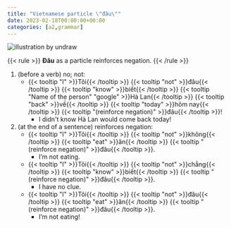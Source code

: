 ```yaml
---
title: "Vietnamese particle \"đâu\""
date: 2023-02-18T00:00:00+00:00
categories: [a2,grammar]
---
```


![illustration by undraw](/images/undraw/undraw_access_denied_re_awnf.png)

{{< rule >}}
**Đâu** as a particle reinforces negation.
{{< /rule >}}

1. (before a verb) no; not:
    - {{< tooltip "I" >}}Tôi{{< /tooltip >}}
      {{< tooltip "not" >}}đâu{{< /tooltip >}}
      {{< tooltip "know" >}}biết{{< /tooltip >}}
      {{< tooltip "Name of the person" "google" >}}Hà Lan{{< /tooltip >}}
      {{< tooltip "back" >}}về{{< /tooltip >}}
      {{< tooltip "today" >}}hôm nay{{< /tooltip >}}
      {{< tooltip "(reinforce negation)" >}}đâu{{< /tooltip >}}!
        - I didn't know Hà Lan would come back today!
2. (at the end of a sentence) reinforces negation:
    - {{< tooltip "I" >}}Tôi{{< /tooltip >}}
      {{< tooltip "not" >}}không{{< /tooltip >}}
      {{< tooltip "eat" >}}ăn{{< /tooltip >}}
      {{< tooltip "(reinforce negation)" >}}đâu{{< /tooltip >}}.
        - I’m not eating.
    - {{< tooltip "I" >}}Tôi{{< /tooltip >}}
      {{< tooltip "not" >}}chẳng{{< /tooltip >}}
      {{< tooltip "know" >}}biết{{< /tooltip >}}
      {{< tooltip "(reinforce negation)" >}}đâu{{< /tooltip >}}.
        - I have no clue.
    - {{< tooltip "I" >}}Tôi{{< /tooltip >}}
      {{< tooltip "not" >}}đâu{{< /tooltip >}}
      {{< tooltip "eat" >}}ăn{{< /tooltip >}}
      {{< tooltip "(reinforce negation)" >}}đâu{{< /tooltip >}}.
        - I’m not eating!
